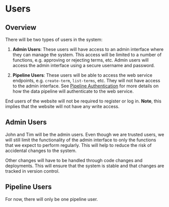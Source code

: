 # Users

## Overview

There will be two types of users in the system:

1. **Admin Users**: These users will have access to an admin interface where they can manage the system. This access will be limited to a number of functions, e.g. approving or rejecting terms, etc. Admin users will access the admin interface using a secure username and password.

2. **Pipeline Users**: These users will be able to access the web service endpoints, e.g. `create-term`, `list-terms`, etc. They will not have access to the admin interface. See [Pipeline Authentication](pipeline-authentication.md) for more details on how the data pipeline will authenticate to the web service.

End users of the website will not be required to register or log in. **Note**, this implies that the website will not have any write access.

## Admin Users

John and Tim will be the admin users. Even though we are trusted users, we will still limit the functionality of the admin interface to only the functions that we expect to perform regularly. This will help to reduce the risk of accidental changes to the system.

Other changes will have to be handled through code changes and deployments. This will ensure that the system is stable and that changes are tracked in version control.

## Pipeline Users

For now, there will only be one pipeline user.
